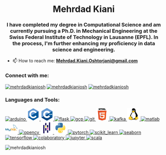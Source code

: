 <h1 align="center"> Mehrdad Kiani </h1>
<h3 align="center"> I have completed my degree in Computational Science and am currently pursuing a Ph.D. in Mechanical Engineering at the Swiss Federal Institute of Technology in Lausanne (EPFL). In the process, I'm further enhancing my proficiency in data science and engineering. </h3>

<!-- <p align="left"> <img src="https://komarev.com/ghpvc/?username=MehrdadKianiOsh&label=Profile%20views&color=0e75b6&style=flat" alt="MehrdadKianiOsh" /> </p>

<p align="left"> <a href="https://github.com/ryo-ma/github-profile-trophy"><img src="https://github-profile-trophy.vercel.app/?username=MehrdadKianiOsh" alt="MehrdadKianiOsh" /></a> </p> -->

- 📫 How to reach me: **Mehrdad.Kiani.Oshtorjani@gmail.com**

<!-- - 📄 Know about my experiences [https://drive.google.com/file/d/1BeBn2byRg5IadirGu5E5olJyP1GT6gWE/view?usp=sharing](https://drive.google.com/drive/folders/13cPD4Nin-_weJsGHZsyc-GPpOwiBFfJc?usp=sharing) -->

<h3 align="left">Connect with me:</h3>
<p align="left">
<a href="https://www.linkedin.com/in/mehrdad-kiani-248bb788/" target="blank"><img align="center" src="https://raw.githubusercontent.com/rahuldkjain/github-profile-readme-generator/master/src/images/icons/Social/linked-in-alt.svg" alt="mehrdadkianiosh" height="30" width="40" /></a>
<a href="https://www.kaggle.com/mehrdadkianiosh" target="blank"><img align="center" src="https://raw.githubusercontent.com/rahuldkjain/github-profile-readme-generator/master/src/images/icons/Social/kaggle.svg" alt="mehrdadkianiosh" height="30" width="40" /></a>
<a href="https://orcid.org/my-orcid?orcid=0000-0002-2882-6133" target="blank"><img align="center" src="https://upload.wikimedia.org/wikipedia/commons/0/06/ORCID_iD.svg" alt="mehrdadkianiosh" height="30" width="40" /></a>
  
<!-- <a href="https://fb.com/mehrdadkianiosh" target="blank"><img align="center" src="https://raw.githubusercontent.com/rahuldkjain/github-profile-readme-generator/master/src/images/icons/Social/facebook.svg" alt="mehrdadkianiosh" height="30" width="40" /></a> -->
</p>

<h3 align="left">Languages and Tools:</h3>
<p align="left"> <a href="https://www.arduino.cc/" target="_blank" rel="noreferrer"> <img src="https://cdn.worldvectorlogo.com/logos/arduino-1.svg" alt="arduino" width="40" height="40"/> </a> <a href="https://www.cprogramming.com/" target="_blank" rel="noreferrer"> <img src="https://raw.githubusercontent.com/devicons/devicon/master/icons/c/c-original.svg" alt="c" width="40" height="40"/> </a> <a href="https://www.w3schools.com/cpp/" target="_blank" rel="noreferrer"> <img src="https://raw.githubusercontent.com/devicons/devicon/master/icons/cplusplus/cplusplus-original.svg" alt="cplusplus" width="40" height="40"/> </a> <a href="https://flask.palletsprojects.com/" target="_blank" rel="noreferrer"> <img src="https://www.vectorlogo.zone/logos/pocoo_flask/pocoo_flask-icon.svg" alt="flask" width="40" height="40"/> </a> <a href="https://cloud.google.com" target="_blank" rel="noreferrer"> <img src="https://www.vectorlogo.zone/logos/google_cloud/google_cloud-icon.svg" alt="gcp" width="40" height="40"/> </a> <a href="https://git-scm.com/" target="_blank" rel="noreferrer"> <img src="https://www.vectorlogo.zone/logos/git-scm/git-scm-icon.svg" alt="git" width="40" height="40"/> </a> <a href="https://www.w3.org/html/" target="_blank" rel="noreferrer"> <img src="https://raw.githubusercontent.com/devicons/devicon/master/icons/html5/html5-original-wordmark.svg" alt="html5" width="40" height="40"/> </a> <a href="https://kafka.apache.org/" target="_blank" rel="noreferrer"> <img src="https://www.vectorlogo.zone/logos/apache_kafka/apache_kafka-icon.svg" alt="kafka" width="40" height="40"/> </a> <a href="https://www.linux.org/" target="_blank" rel="noreferrer"> <img src="https://raw.githubusercontent.com/devicons/devicon/master/icons/linux/linux-original.svg" alt="linux" width="40" height="40"/> </a> <a href="https://www.mathworks.com/" target="_blank" rel="noreferrer"> <img src="https://upload.wikimedia.org/wikipedia/commons/2/21/Matlab_Logo.png" alt="matlab" width="40" height="40"/> </a> <a href="https://www.mysql.com/" target="_blank" rel="noreferrer"> <img src="https://raw.githubusercontent.com/devicons/devicon/master/icons/mysql/mysql-original-wordmark.svg" alt="mysql" width="40" height="40"/> </a> <a href="https://opencv.org/" target="_blank" rel="noreferrer"> <img src="https://www.vectorlogo.zone/logos/opencv/opencv-icon.svg" alt="opencv" width="40" height="40"/> </a> <a href="https://pandas.pydata.org/" target="_blank" rel="noreferrer"> <img src="https://raw.githubusercontent.com/devicons/devicon/2ae2a900d2f041da66e950e4d48052658d850630/icons/pandas/pandas-original.svg" alt="pandas" width="40" height="40"/> </a> <a href="https://www.python.org" target="_blank" rel="noreferrer"> <img src="https://raw.githubusercontent.com/devicons/devicon/master/icons/python/python-original.svg" alt="python" width="40" height="40"/> </a> <a href="https://pytorch.org/" target="_blank" rel="noreferrer"> <img src="https://www.vectorlogo.zone/logos/pytorch/pytorch-icon.svg" alt="pytorch" width="40" height="40"/> </a> <a href="https://scikit-learn.org/" target="_blank" rel="noreferrer"> <img src="https://upload.wikimedia.org/wikipedia/commons/0/05/Scikit_learn_logo_small.svg" alt="scikit_learn" width="40" height="40"/> </a> <a href="https://seaborn.pydata.org/" target="_blank" rel="noreferrer"> <img src="https://seaborn.pydata.org/_images/logo-mark-lightbg.svg" alt="seaborn" width="40" height="40"/> </a> <a href="https://www.tensorflow.org" target="_blank" rel="noreferrer"> <img src="https://www.vectorlogo.zone/logos/tensorflow/tensorflow-icon.svg" alt="tensorflow" width="40" height="40"/> </a> <a href="https://research.google.com/colaboratory/" target="_blank" rel="noreferrer"> <img src="https://upload.wikimedia.org/wikipedia/commons/d/d0/Google_Colaboratory_SVG_Logo.svg" alt="colaboratory" width="40" height="40"/> </a> <a href="https://jupyter.org/" target="_blank" rel="noreferrer"> <img src="https://upload.wikimedia.org/wikipedia/commons/3/38/Jupyter_logo.svg" alt="jupyter" width="40" height="40"/> </a> <a href="https://scala-lang.org" target="_blank" rel="noreferrer"> <img src="https://www.scala-lang.org/resources/img/scala-spiral-3d-2-toned-down.png" alt="scala" width="40" height="40"/> </a></p>

<!-- <p><img align="left" src="https://github-readme-stats.vercel.app/api/top-langs?username=mehrdadkianiosh&show_icons=true&locale=en&layout=compact" alt="mehrdadkianiosh" /></p>

<p>&nbsp;<img align="center" src="https://github-readme-stats.vercel.app/api?username=mehrdadkianiosh&show_icons=true&locale=en" alt="mehrdadkianiosh" /></p> -->

<p><img align="center" src="https://github-readme-streak-stats.herokuapp.com/?user=mehrdadkianiosh&" alt="mehrdadkianiosh" /></p>
